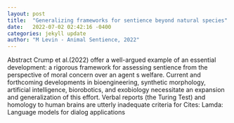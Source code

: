```yaml
---
layout: post
title:  "Generalizing frameworks for sentience beyond natural species"
date:   2022-07-02 02:42:16 -0400
categories: jekyll update
author: "M Levin - Animal Sentience, 2022"
---
```

Abstract Crump et al.(2022) offer a well-argued example of an essential development: a rigorous framework for assessing sentience from the perspective of moral concern over an agent s welfare. Current and forthcoming developments in bioengineering, synthetic morphology, artificial intelligence, biorobotics, and exobiology necessitate an expansion and generalization of this effort. Verbal reports (the Turing Test) and homology to human brains are utterly inadequate criteria for 
Cites: Lamda: Language models for dialog applications